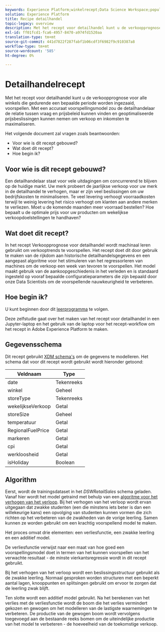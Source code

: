 ```yaml
---
keywords: Experience Platform;winkelrecept;Data Science Workspace;populaire onderwerpen;recepten;prebuild recept
solution: Experience Platform
title: Recipe detailhandel
topic-legacy: overview
description: Met het recept voor detailhandel kunt u de verkoopprognose voor alle winkels die gedurende een bepaalde periode worden ingezaaid, voorspellen. Met een accuraat voorspellingsmodel zou de detailhandelaar de relatie tussen vraag en prijsbeleid kunnen vinden en geoptimaliseerde prijsbeslissingen kunnen nemen om verkoop en inkomsten te maximaliseren.
exl-id: ff01fcd1-fca6-4957-8470-a974fd1520aa
translation-type: tm+mt
source-git-commit: 441d7822f287fabf1b06cdf3f6982f9c910387a8
workflow-type: tm+mt
source-wordcount: '585'
ht-degree: 0%

---
```


# Detailhandelrecept

Met het recept voor detailhandel kunt u de verkoopprognose voor alle winkels die gedurende een bepaalde periode worden ingezaaid, voorspellen. Met een accuraat voorspellingsmodel zou de detailhandelaar de relatie tussen vraag en prijsbeleid kunnen vinden en geoptimaliseerde prijsbeslissingen kunnen nemen om verkoop en inkomsten te maximaliseren.

Het volgende document zal vragen zoals beantwoorden:
* Voor wie is dit recept gebouwd?
* Wat doet dit recept?
* Hoe begin ik?

## Voor wie is dit recept gebouwd?

Een detailhandelaar staat voor vele uitdagingen om concurrerend te blijven op de huidige markt. Uw merk probeert de jaarlijkse verkoop voor uw merk in de detailhandel te verhogen, maar er zijn veel beslissingen om uw bedrijfskosten te minimaliseren. Te veel levering verhoogt voorraadkosten terwijl te weinig levering het risico verhoogt om klanten aan andere merken te verliezen. Moet u de komende maanden meer voorraad bestellen? Hoe bepaalt u de optimale prijs voor uw producten om wekelijkse verkoopdoelstellingen te handhaven?

## Wat doet dit recept?

In het recept Verkoopprognose voor detailhandel wordt machinaal leren gebruikt om verkooptrends te voorspellen. Het recept doet dit door gebruik te maken van de rijkdom aan historische detailhandelsgegevens en een aangepast algoritme voor het stimuleren van het regressorleren van machines om de verkoop een week van tevoren te voorspellen. Het model maakt gebruik van de aankoopgeschiedenis in het verleden en is standaard ingesteld op vooraf bepaalde configuratieparameters die zijn bepaald door onze Data Scientists om de voorspellende nauwkeurigheid te verbeteren.

## Hoe begin ik?

U kunt beginnen door dit [leerprogramma](../jupyterlab/create-a-recipe.md) te volgen.

Deze zelfstudie gaat over het maken van het recept voor detailhandel in een Jupyter-laptop en het gebruik van de laptop voor het recept-workflow om het recept in Adobe Experience Platform te maken.

## Gegevensschema

Dit recept gebruikt [XDM schema&#39;s](../../xdm/schema/field-dictionary.md) om de gegevens te modelleren. Het schema dat voor dit recept wordt gebruikt wordt hieronder getoond:

| Veldnaam | Type |
| --- | --- |
| date | Tekenreeks |
| winkel | Geheel |
| storeType | Tekenreeks |
| wekelijkseVerkoop | Getal |
| storeSize | Geheel |
| temperatuur | Getal |
| RegionalFuelPrice | Getal |
| markeren | Getal |
| cpi | Getal |
| werkloosheid | Getal |
| isHoliday | Boolean |


## Algorithm

Eerst, wordt de trainingsdataset in het *DSWRetailSales* schema geladen. Vanaf hier wordt het model getraind met behulp van een [algoritme voor het verhogen van het verloop](https://scikit-learn.org/stable/modules/generated/sklearn.ensemble.GradientBoostingRegressor.html). Bij het verhogen van het verloop wordt ervan uitgegaan dat zwakke studenten (een die minstens iets beter is dan een willekeurige kans) een opvolging van studenten kunnen vormen die zich richten op het verbeteren van de zwakheden van de vorige leerling. Samen kunnen ze worden gebruikt om een krachtig voorspellend model te maken.

Het proces omvat drie elementen: een verliesfunctie, een zwakke leerling en een additief model.

De verliesfunctie verwijst naar een maat van hoe goed een voorspellingsmodel doet in termen van het kunnen voorspellen van het verwachte resultaat - de minste vierkantsregressie wordt in dit recept gebruikt.

Bij het verhogen van het verloop wordt een beslissingsstructuur gebruikt als de zwakke leerling. Normaal gesproken worden structuren met een beperkt aantal lagen, knooppunten en splitsingen gebruikt om ervoor te zorgen dat de leerling zwak blijft.

Ten slotte wordt een additief model gebruikt. Na het berekenen van het verlies met de verliesfunctie wordt de boom die het verlies vermindert gekozen en gewogen om het modelleren van de lastigste waarnemingen te verbeteren. De productie van de gewogen boom wordt vervolgens toegevoegd aan de bestaande reeks bomen om de uiteindelijke productie van het model te verbeteren - de hoeveelheid van de toekomstige verkoop.
